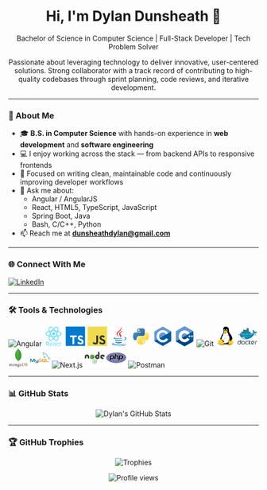 <h1 align="center">Hi, I'm Dylan Dunsheath 👋</h1>

<p align="center">
  Bachelor of Science in Computer Science | Full-Stack Developer | Tech Problem Solver
</p>

<p align="center">
  Passionate about leveraging technology to deliver innovative, user-centered solutions. Strong collaborator with a track record of contributing to high-quality codebases through sprint planning, code reviews, and iterative development.
</p>

---

### 💼 About Me

- 🎓 **B.S. in Computer Science** with hands-on experience in **web development** and **software engineering**
- 💻 I enjoy working across the stack — from backend APIs to responsive frontends
- 🧠 Focused on writing clean, maintainable code and continuously improving developer workflows
- 💬 Ask me about:
  - Angular / AngularJS
  - React, HTML5, TypeScript, JavaScript
  - Spring Boot, Java
  - Bash, C/C++, Python
- 📫 Reach me at **dunsheathdylan@gmail.com**

---

### 🌐 Connect With Me

<p align="left">
  <a href="https://linkedin.com/in/dylan-dunsheath" target="_blank">
    <img src="https://raw.githubusercontent.com/rahuldkjain/github-profile-readme-generator/master/src/images/icons/Social/linked-in-alt.svg" alt="LinkedIn" width="30" height="30" />
  </a>
</p>

---

### 🛠️ Tools & Technologies

<p align="left">
  <img src="https://angular.io/assets/images/logos/angular/angular.svg" alt="Angular" width="40" height="40" />
  <img src="https://raw.githubusercontent.com/devicons/devicon/master/icons/react/react-original-wordmark.svg" alt="React" width="40" height="40" />
  <img src="https://raw.githubusercontent.com/devicons/devicon/master/icons/typescript/typescript-original.svg" alt="TypeScript" width="40" height="40" />
  <img src="https://raw.githubusercontent.com/devicons/devicon/master/icons/javascript/javascript-original.svg" alt="JavaScript" width="40" height="40" />
  <img src="https://raw.githubusercontent.com/devicons/devicon/master/icons/java/java-original.svg" alt="Java" width="40" height="40" />
  <img src="https://raw.githubusercontent.com/devicons/devicon/master/icons/python/python-original.svg" alt="Python" width="40" height="40" />
  <img src="https://raw.githubusercontent.com/devicons/devicon/master/icons/c/c-original.svg" alt="C" width="40" height="40" />
  <img src="https://raw.githubusercontent.com/devicons/devicon/master/icons/cplusplus/cplusplus-original.svg" alt="C++" width="40" height="40" />
  <img src="https://www.vectorlogo.zone/logos/git-scm/git-scm-icon.svg" alt="Git" width="40" height="40" />
  <img src="https://raw.githubusercontent.com/devicons/devicon/master/icons/linux/linux-original.svg" alt="Linux" width="40" height="40" />
  <img src="https://raw.githubusercontent.com/devicons/devicon/master/icons/docker/docker-original-wordmark.svg" alt="Docker" width="40" height="40" />
  <img src="https://raw.githubusercontent.com/devicons/devicon/master/icons/mongodb/mongodb-original-wordmark.svg" alt="MongoDB" width="40" height="40" />
  <img src="https://raw.githubusercontent.com/devicons/devicon/master/icons/mysql/mysql-original-wordmark.svg" alt="MySQL" width="40" height="40" />
  <img src="https://cdn.worldvectorlogo.com/logos/nextjs-2.svg" alt="Next.js" width="40" height="40" />
  <img src="https://raw.githubusercontent.com/devicons/devicon/master/icons/nodejs/nodejs-original-wordmark.svg" alt="Node.js" width="40" height="40" />
  <img src="https://raw.githubusercontent.com/devicons/devicon/master/icons/php/php-original.svg" alt="PHP" width="40" height="40" />
  <img src="https://www.vectorlogo.zone/logos/getpostman/getpostman-icon.svg" alt="Postman" width="40" height="40" />
</p>

---

### 📊 GitHub Stats

<p align="center">
  <img src="https://github-readme-stats.vercel.app/api?username=dylandunsheath&show_icons=true&theme=default" alt="Dylan's GitHub Stats" />
</p>

---

### 🏆 GitHub Trophies

<p align="center">
  <img src="https://github-profile-trophy.vercel.app/?username=dylandunsheath&margin-w=10&theme=flat" alt="Trophies" />
</p>

<p align="center">
  <img src="https://komarev.com/ghpvc/?username=dylandunsheath&label=Profile%20views&color=0e75b6&style=flat" alt="Profile views" />
</p>
